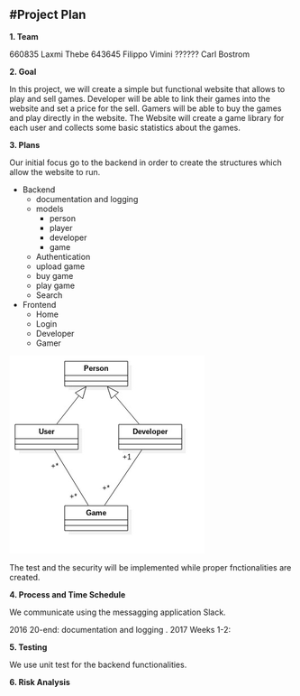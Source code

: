 #Project Plan
------

**1. Team**


660835 Laxmi Thebe
643645 Filippo Vimini
?????? Carl Bostrom



**2. Goal**

In this project, we will create a simple but functional website that allows to play and sell games. Developer will be able to link their games into the website and set a price for the sell. Gamers will be able to buy the games and play directly in the website. The Website will create a game library for each user and collects some basic statistics about the games.  


**3. Plans**

Our initial focus go to the backend in order to create the structures which allow the website to run.  


*   Backend
    *   documentation and logging
    *   models
        *   person
        *   player
        *   developer
        *   game
    *   Authentication
    *   upload game
    *   buy game
    *   play game
    *   Search
*   Frontend
    *   Home
    *   Login
    *   Developer
    *   Gamer

![Alt text](doc/wds_readme_pic01.jpg "Db model")

The test and the security will be implemented while proper fnctionalities are created.

**4. Process and Time Schedule**

We communicate using the messagging application Slack.

2016 
    20-end: documentation and logging .
2017
    Weeks 1-2: 



**5. Testing**

We use unit test for the backend functionalities.


**6. Risk Analysis**


